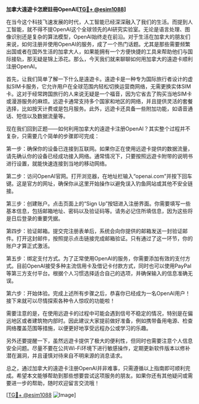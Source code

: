 **加拿大遠遊卡怎麽註冊OpenAI[[TG💪+ @esim1088](https://t.me/s/esim1088)]**

在当今这个科技飞速发展的时代，人工智能已经深深融入了我们的生活。而提到人工智能，就不得不提OpenAI这个全球领先的AI研究实验室。无论是语言处理、图像识别还是复杂的算法模型，OpenAI始终走在前沿。对于生活在加拿大的朋友们来说，如何注册并使用OpenAI的服务，成了一个热门话题。尤其是那些需要频繁出国或者在国外生活的加拿大人，如果能拥有一个方便快捷的工具来帮助他们与国际接轨，那无疑是锦上添花。那么，今天我们就来聊聊如何用加拿大的遠遊卡顺利注册OpenAI。

首先，让我们简单了解一下什么是遠遊卡。遠遊卡是一种专为国际旅行者设计的虚拟SIM卡服务，它允许用户在全球范围内轻松切换运营商网络，无需更换实体SIM卡。这对于经常跨国旅行的人来说无疑是一个福音，因为它省去了购买当地SIM卡或漫游服务的麻烦。远遊卡通常支持多个国家和地区的网络，并且提供灵活的套餐选择，比如按天计费或是包月服务。此外，远遊卡还具备一些附加功能，如语音通话、短信以及数据流量等。

现在我们回到正题——如何利用加拿大的遠遊卡注册OpenAI？其实整个过程并不复杂，只需要几个简单的步骤即可完成：

第一步：确保你的设备已连接到互联网。如果你正在使用远遊卡提供的数据流量，请先确认你的设备已经成功接入网络。通常情况下，只要按照远遊卡附带的说明书进行设置，就能快速连接到当地的移动网络。

第二步：访问OpenAI官网。打开浏览器，在地址栏输入“openai.com”并按下回车键。这是官方的网址，确保你从这里开始操作以避免误入钓鱼网站或其他不安全链接。

第三步：创建账户。点击页面上的“Sign Up”按钮进入注册界面。你需要填写一些基本信息，包括邮箱地址、密码以及验证码等。请务必记住所填信息，因为这些将是日后登录的重要凭据。

第四步：验证邮箱。提交完注册表单后，系统会向你提供的邮箱发送一封验证邮件。打开这封邮件，按照提示点击链接完成邮箱验证。只有通过了这一环节，你的账户才算正式激活。

第五步：绑定支付方式。为了正常使用OpenAI的服务，你需要添加有效的支付方式。目前OpenAI接受多种主流信用卡及借记卡付款方式，同时也可以使用PayPal等第三方支付平台。根据个人习惯选择适合自己的选项，并确保输入的信息准确无误。

第六步：开始体验。完成上述所有步骤之后，恭喜你已经成为一名OpenAI用户！接下来就可以尽情探索各种令人惊叹的功能啦！

需要注意的是，在使用远遊卡的过程中可能会遇到信号不稳定的情况，特别是在偏远地区或者建筑物内部时。因此建议大家提前做好准备，例如携带备用电源、检查网络覆盖范围等措施，以便更好地享受远程办公或学习的乐趣。

另外还要提醒一下，虽然远遊卡提供了极大的便利性，但同时也需要注意个人信息安全问题。尽量不要在公共Wi-Fi环境下进行敏感操作，定期更新软件版本以修补潜在漏洞，并且谨慎对待来自不明来源的消息请求。

总之，通过加拿大的遠遊卡注册OpenAI并非难事，只需遵循以上指南即可顺利完成。希望本文能够帮助到那些想要尝试这项服务的朋友。如果你还有其他疑问或需要进一步的帮助，随时欢迎留言交流哦！

[[TG💪+ @esim1088](https://t.me/s/esim1088) ![Image](https://i.postimg.cc/4NQfJmqS/Snipaste-2025-05-13-00-14-12.png)]